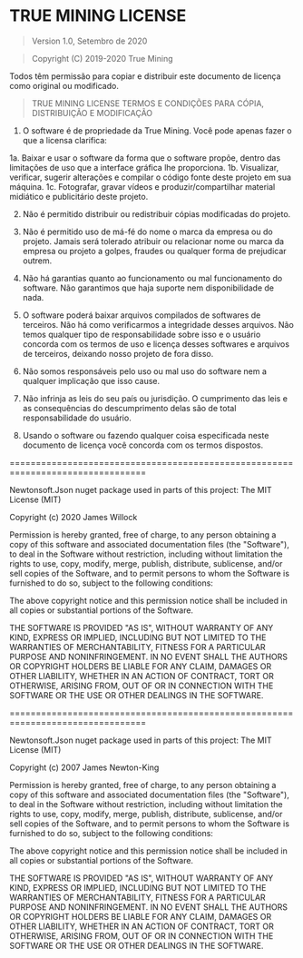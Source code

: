 # TRUE MINING LICENSE

> Version 1.0, Setembro de 2020

> Copyright (C) 2019-2020 True Mining

Todos têm permissão para copiar e distribuir este documento de licença como original ou modificado.

> TRUE MINING LICENSE
> TERMOS E CONDIÇÕES PARA CÓPIA, DISTRIBUIÇÃO E MODIFICAÇÃO

1. O software é de propriedade da True Mining. Você pode apenas fazer o que a licensa clarifica:

 1a. Baixar e usar o software da forma que o software propõe, dentro das limitações de uso que a interface gráfica lhe proporciona.
 1b. Visualizar, verificar, sugerir alterações e compilar o código fonte deste projeto em sua máquina.
 1c. Fotografar, gravar vídeos e produzir/compartilhar material midiático e publicitário deste projeto.

2. Não é permitido distribuir ou redistribuir cópias modificadas do projeto.

3. Não é permitido uso de má-fé do nome o marca da empresa ou do projeto. Jamais será tolerado atribuir ou relacionar nome ou marca da empresa ou projeto a golpes, fraudes ou qualquer forma de prejudicar outrem.

4. Não há garantias quanto ao funcionamento ou mal funcionamento do software. Não garantimos que haja suporte nem disponibilidade de nada.

5. O software poderá baixar arquivos compilados de softwares de terceiros. Não há como verificarmos a integridade desses arquivos. Não temos qualquer tipo de responsabilidade sobre isso e o usuário concorda com os termos de uso e licença desses softwares e arquivos de terceiros, deixando nosso projeto de fora disso.

6. Não somos responsáveis pelo uso ou mal uso do software nem a qualquer implicação que isso cause.

7. Não infrinja as leis do seu país ou jurisdição. O cumprimento das leis e as consequências do descumprimento delas são de total responsabilidade do usuário.

8. Usando o software ou fazendo qualquer coisa especificada neste documento de licença você concorda com os termos dispostos.

================================================================================

Newtonsoft.Json nuget package used in parts of this project:
The MIT License (MIT)

Copyright (c) 2020 James Willock

Permission is hereby granted, free of charge, to any person obtaining a copy of
this software and associated documentation files (the "Software"), to deal in
the Software without restriction, including without limitation the rights to
use, copy, modify, merge, publish, distribute, sublicense, and/or sell copies of
the Software, and to permit persons to whom the Software is furnished to do so,
subject to the following conditions:

The above copyright notice and this permission notice shall be included in all
copies or substantial portions of the Software.

THE SOFTWARE IS PROVIDED "AS IS", WITHOUT WARRANTY OF ANY KIND, EXPRESS OR
IMPLIED, INCLUDING BUT NOT LIMITED TO THE WARRANTIES OF MERCHANTABILITY, FITNESS
FOR A PARTICULAR PURPOSE AND NONINFRINGEMENT. IN NO EVENT SHALL THE AUTHORS OR
COPYRIGHT HOLDERS BE LIABLE FOR ANY CLAIM, DAMAGES OR OTHER LIABILITY, WHETHER
IN AN ACTION OF CONTRACT, TORT OR OTHERWISE, ARISING FROM, OUT OF OR IN
CONNECTION WITH THE SOFTWARE OR THE USE OR OTHER DEALINGS IN THE SOFTWARE.

================================================================================

Newtonsoft.Json nuget package used in parts of this project:
The MIT License (MIT)

Copyright (c) 2007 James Newton-King

Permission is hereby granted, free of charge, to any person obtaining a copy of
this software and associated documentation files (the "Software"), to deal in
the Software without restriction, including without limitation the rights to
use, copy, modify, merge, publish, distribute, sublicense, and/or sell copies of
the Software, and to permit persons to whom the Software is furnished to do so,
subject to the following conditions:

The above copyright notice and this permission notice shall be included in all
copies or substantial portions of the Software.

THE SOFTWARE IS PROVIDED "AS IS", WITHOUT WARRANTY OF ANY KIND, EXPRESS OR
IMPLIED, INCLUDING BUT NOT LIMITED TO THE WARRANTIES OF MERCHANTABILITY, FITNESS
FOR A PARTICULAR PURPOSE AND NONINFRINGEMENT. IN NO EVENT SHALL THE AUTHORS OR
COPYRIGHT HOLDERS BE LIABLE FOR ANY CLAIM, DAMAGES OR OTHER LIABILITY, WHETHER
IN AN ACTION OF CONTRACT, TORT OR OTHERWISE, ARISING FROM, OUT OF OR IN
CONNECTION WITH THE SOFTWARE OR THE USE OR OTHER DEALINGS IN THE SOFTWARE.
